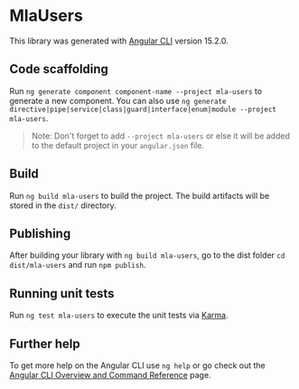 # MlaUsers

This library was generated with [Angular CLI](https://github.com/angular/angular-cli) version 15.2.0.

## Code scaffolding

Run `ng generate component component-name --project mla-users` to generate a new component. You can also use `ng generate directive|pipe|service|class|guard|interface|enum|module --project mla-users`.
> Note: Don't forget to add `--project mla-users` or else it will be added to the default project in your `angular.json` file. 

## Build

Run `ng build mla-users` to build the project. The build artifacts will be stored in the `dist/` directory.

## Publishing

After building your library with `ng build mla-users`, go to the dist folder `cd dist/mla-users` and run `npm publish`.

## Running unit tests

Run `ng test mla-users` to execute the unit tests via [Karma](https://karma-runner.github.io).

## Further help

To get more help on the Angular CLI use `ng help` or go check out the [Angular CLI Overview and Command Reference](https://angular.io/cli) page.
